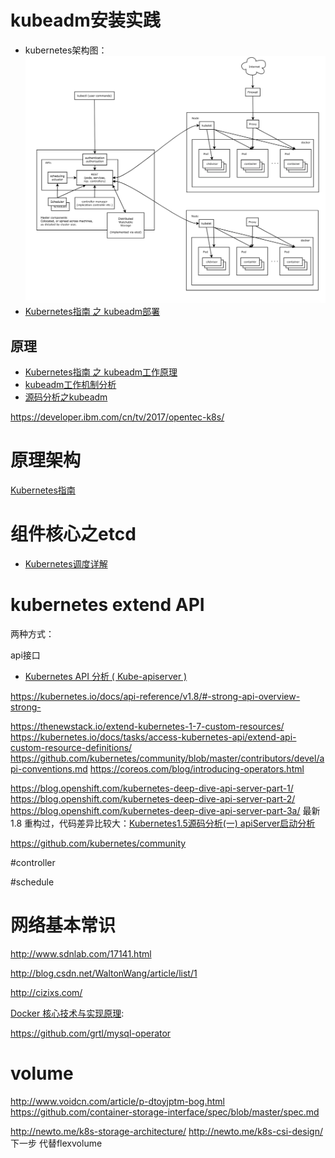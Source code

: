 

# kubeadm安装实践
- kubernetes架构图：  
  ![](./picture/k8s-arch.png)
- [Kubernetes指南 之 kubeadm部署](https://github.com/feiskyer/kubernetes-handbook/blob/master/deploy/kubeadm.md)

## 原理
- [Kubernetes指南 之 kubeadm工作原理](https://github.com/feiskyer/kubernetes-handbook/blob/master/components/kubeadm.md)
- [kubeadm工作机制分析](http://blog.csdn.net/waltonwang/article/details/70162993)
- [源码分析之kubeadm](http://blog.csdn.net/u010278923/article/details/70225173)

https://developer.ibm.com/cn/tv/2017/opentec-k8s/
 
# 原理架构
  [Kubernetes指南](https://github.com/feiskyer/kubernetes-handbook)
 
# 组件核心之etcd 


- [Kubernetes调度详解](http://dockone.io/article/2885)
 

# kubernetes extend API 
两种方式：

 api接口
- [Kubernetes API 分析 ( Kube-apiserver )](https://www.kubernetes.org.cn/3119.html)

https://kubernetes.io/docs/api-reference/v1.8/#-strong-api-overview-strong-

https://thenewstack.io/extend-kubernetes-1-7-custom-resources/
https://kubernetes.io/docs/tasks/access-kubernetes-api/extend-api-custom-resource-definitions/
https://github.com/kubernetes/community/blob/master/contributors/devel/api-conventions.md
https://coreos.com/blog/introducing-operators.html

https://blog.openshift.com/kubernetes-deep-dive-api-server-part-1/
https://blog.openshift.com/kubernetes-deep-dive-api-server-part-2/
https://blog.openshift.com/kubernetes-deep-dive-api-server-part-3a/
最新1.8 重构过，代码差异比较大：[Kubernetes1.5源码分析(一) apiServer启动分析](http://dockone.io/article/2159)

https://github.com/kubernetes/community

#controller

#schedule


# 网络基本常识
http://www.sdnlab.com/17141.html




http://blog.csdn.net/WaltonWang/article/list/1

http://cizixs.com/ 

[Docker 核心技术与实现原理](https://draveness.me/docker):


https://github.com/grtl/mysql-operator




# volume
 
 
http://www.voidcn.com/article/p-dtoyjptm-bog.html 
https://github.com/container-storage-interface/spec/blob/master/spec.md

http://newto.me/k8s-storage-architecture/
http://newto.me/k8s-csi-design/  下一步 代替flexvolume
